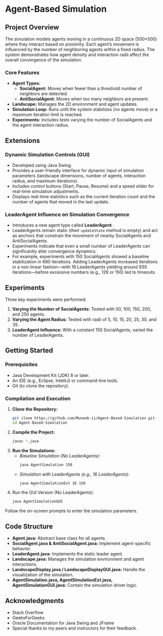 # Agent-Based Simulation

## Project Overview
The simulation models agents moving in a continuous 2D space (500×500) where they interact based on proximity. Each agent’s movement is influenced by the number of neighboring agents within a fixed radius. The system demonstrates how agent density and interaction radii affect the overall convergence of the simulation.

### Core Features
- **Agent Types:**
  - **SocialAgent:** Moves when fewer than a threshold number of neighbors are detected.
  - **AntiSocialAgent:** Moves when too many neighbors are present.
- **Landscape:** Manages the 2D environment and agent updates.
- **Simulation Loop:** Runs until the system stabilizes (no agents move) or a maximum iteration limit is reached.
- **Experiments:** Includes tests varying the number of SocialAgents and the agent interaction radius.

## Extensions

### Dynamic Simulation Controls (GUI)
- Developed using Java Swing.
- Provides a user-friendly interface for dynamic input of simulation parameters (landscape dimensions, number of agents, interaction radius, and maximum iterations).
- Includes control buttons (Start, Pause, Resume) and a speed slider for real-time simulation adjustments.
- Displays real-time statistics such as the current iteration count and the number of agents that moved in the last update.

### LeaderAgent Influence on Simulation Convergence
- Introduces a new agent type called **LeaderAgent**.
- LeaderAgents remain static (their `updateState` method is empty) and act as anchors that constrain the movement of nearby SocialAgents and AntiSocialAgents.
- Experiments indicate that even a small number of LeaderAgents can significantly alter convergence dynamics.
- For example, experiments with 150 SocialAgents showed a baseline stabilization in 680 iterations. Adding LeaderAgents increased iterations in a non-linear fashion—with 16 LeaderAgents yielding around 930 iterations—before excessive numbers (e.g., 128 or 150) led to timeouts.

## Experiments
Three key experiments were performed:
1. **Varying the Number of SocialAgents:** Tested with 50, 100, 150, 200, and 250 agents.
2. **Varying the Agent Radius:** Tested with radii of 5, 10, 15, 20, 25, 30, and 35.
3. **LeaderAgent Influence:** With a constant 150 SocialAgents, varied the number of LeaderAgents.


## Getting Started

### Prerequisites
- Java Development Kit (JDK) 8 or later.
- An IDE (e.g., Eclipse, IntelliJ) or command-line tools.
- Git (to clone the repository).

### Compilation and Execution

1. **Clone the Repository:**
   ```bash
   git clone https://github.com/Muneeb-ii/Agent-Based-Simulation.git
   cd Agent-Based-Simulation
2. **Compile the Project:**
   ```bash
   javac *.java
3. **Run the Simulations:**
    - _Baseline Simulation (No LeaderAgents):_
      ```bash
      java AgentSimulation 150
    - _Simulation with LeaderAgents (e.g., 16 LeaderAgents):_
      ```bash
      java AgentSimulationExt 16 150
5. Run the GUI Version (No LeaderAgents):
   ```bash
   java AgentSimulationGUI
Follow the on-screen prompts to enter the simulation parameters.

## Code Structure
- **Agent.java:** Abstract base class for all agents.
- **SocialAgent.java & AntiSocialAgent.java:** Implement agent-specific behavior.
- **LeaderAgent.java:** Implements the static leader agent.
- **Landscape.java:** Manages the simulation environment and agent interactions.
- **LandscapeDisplay.java / LandscapeDisplayGUI.java:** Handle the visualization of the simulation.
- **AgentSimulation.java, AgentSimulationExt.java, AgentSimulationGUI.java:** Contain the simulation driver logic.

## Acknowledgments
- Stack Overflow
- GeeksForGeeks
- Oracle Documentation for Java Swing and JFrame
- Special thanks to my peers and instructors for their feedback.
